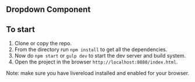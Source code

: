 ##  Dropdown Component

## To start

1. Clone or copy the repo.
2. From the directory run `npm install` to get all the dependencies.
3. Now do `npm start` or `gulp dev` to start the dev server and build system.
4. Open the project in the browser `http://localhost:8080/index.html`.

Note: make sure you have livereload installed and enabled for your browser.
